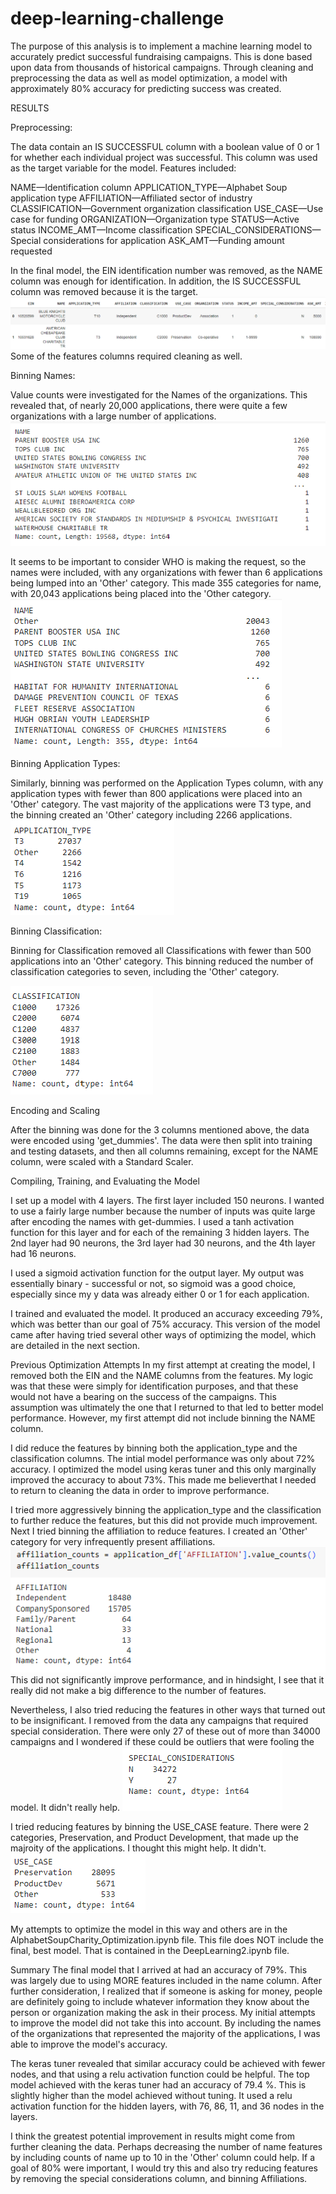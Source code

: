 # deep-learning-challenge

The purpose of this analysis is to implement a machine learning model to accurately predict successful fundraising campaigns.  This is done based upon data from thousands of historical campaigns.  Through cleaning and preprocessing the data as well as model optimization, a model with approximately 80% accuracy for predicting success was created.

RESULTS

Preprocessing:

The data contain an IS SUCCESSFUL column with a boolean value of 0 or 1 for whether each individual project was successful.  This column was used as the target variable for the model.  Features included: 

NAME—Identification column
APPLICATION_TYPE—Alphabet Soup application type
AFFILIATION—Affiliated sector of industry
CLASSIFICATION—Government organization classification
USE_CASE—Use case for funding
ORGANIZATION—Organization type
STATUS—Active status
INCOME_AMT—Income classification
SPECIAL_CONSIDERATIONS—Special considerations for application
ASK_AMT—Funding amount requested

In the final model, the EIN identification number was removed, as the NAME column was enough for identification.  In addition, the IS SUCCESSFUL column was removed because it is the target.  
![dataframe_columns](image.png)
Some of the features columns required cleaning as well.  

Binning Names:

Value counts were investigated for the Names of the organizations.  This revealed that, of nearly 20,000 applications, there were quite a few organizations with a large number of applications.
![names value_counts](image-1.png)

It seems to be important to consider WHO is making the request, so the names were included, with any organizations with fewer than 6 applications being lumped into an 'Other' category.  This made 355 categories for name, with 20,043 applications being placed into the 'Other category.
![alt text](image-2.png)

Binning Application Types:

Similarly, binning was performed on the Application Types column, with any application types with fewer than 800 applications were placed into an 'Other' category.  The vast majority of the applications were T3 type, and the binning created an 'Other' category including 2266 applications.
![application_types](image-3.png)

Binning Classification:

Binning for Classification removed all Classifications with fewer than 500 applications into an 'Other' category.  This binning reduced the number of classification categories to seven, including the 'Other' category.

![classification](image-4.png)

Encoding and Scaling

After the binning was done for the 3 columns mentioned above, the data were encoded using 'get_dummies'.  The data were then split into training and testing datasets, and then all columns remaining, except for the NAME column, were scaled with a Standard Scaler.

Compiling, Training, and Evaluating the Model

I set up a model with 4 layers.  The first layer included 150 neurons.  I wanted to use a fairly large number because the number of inputs was quite large after encoding the names with get-dummies.  I used a tanh activation function for this layer and for each of the remaining 3 hidden layers.  The 2nd layer had 90 neurons, the 3rd layer had 30 neurons, and the 4th layer had 16 neurons.  

I used a sigmoid activation function for the output layer.  My output was essentially binary - successful or not, so sigmoid was a good choice, especially since my y data was already either 0 or 1 for each application.

I trained and evaluated the model.  It produced an accuracy exceeding 79%, which was better than our goal of 75% accuracy.  This version of the model came after having tried several other ways of optimizing the model, which are detailed in the next section.

Previous Optimization Attempts
In my first attempt at creating the model, I removed both the EIN and the NAME columns from the features.  My logic was that these were simply for identification purposes, and that these would not have a bearing on the success of the campaigns.  This assumption was ultimately the one that I returned to that led to better model performance.  However, my first attempt did not include binning the NAME column.

I did reduce the features by binning both the application_type and the classification columns.  The intial model performance was only about  72% accuracy.  I optimized the model using keras tuner and this only marginally improved the accuracy to about 73%.  This made me believerthat I needed to return to cleaning the data in order to improve performance.  

I tried more aggressively binning the application_type and the classification to further reduce the features, but this did not provide much improvement.  Next I tried binning the affiliation to reduce features.  I created an 'Other' category for very infrequently present affiliations.
![affiliations](image-5.png)
This did not significantly improve performance, and in hindsight, I see that it really did not make a big difference to the number of features.

Nevertheless, I also tried reducing the features in other ways that turned out to be insignificant.  I removed from the data any campaigns that required special consideration.  There were only 27 of these out of more than 34000 campaigns and I wondered if these could be outliers that were fooling the model.  It didn't really help.
![special considerations](image-6.png)

I tried reducing features by binning the USE_CASE feature.  There were 2 categories, Preservation, and Product Development, that made up the majroity of the applications.  I thought this might help.  It didn't.
![Use_Case](image-7.png)

My attempts to optimize the model in this way and others are in the AlphabetSoupCharity_Optimization.ipynb file.  This file does NOT include the final, best model.  That is contained in the DeepLearning2.ipynb file.

Summary
The final model that I arrived at had an accuracy of 79%.  This was largely due to using MORE features included in the name column.  After further consideration, I realized that if someone is asking for money, people are definitely going to include whatever information they know about the person or organization making the ask in their process.  My initial attempts to improve the model did not take this into account.  By including the names of the organizations that represented the majority of the applications, I was able to improve the model's accuracy.

The keras tuner revealed that similar accuracy could be achieved with fewer nodes, and that using a relu activation function could be helpful.  The top model achieved with the keras tuner had an accuracy of 79.4 %.  This is slightly higher than the model achieved without tuning.  It used a relu activation function for the hidden layers, with 76, 86, 11, and 36 nodes in the layers.  

I think the greatest potential improvement in results might come from further cleaning the data.  Perhaps decreasing the number of name features by including counts of name up to 10 in the 'Other' column could help.  If a goal of 80% were important, I would try this and also try reducing features by removing the special considerations column, and binning Affiliations.